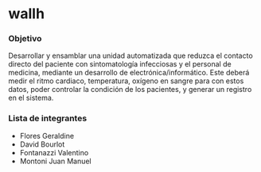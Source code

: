 # wallh
### Objetivo 

Desarrollar y ensamblar una unidad automatizada que reduzca el contacto directo del paciente con sintomatología infecciosas y el personal de medicina, mediante un desarrollo de electrónica/informático. Este deberá medir el ritmo cardiaco, temperatura, oxígeno en sangre para con estos datos, poder controlar la condición de los pacientes, y generar un registro en el sistema.

### Lista de integrantes

 - Flores Geraldine
 - David Bourlot
 - Fontanazzi Valentino
 - Montoni Juan Manuel
